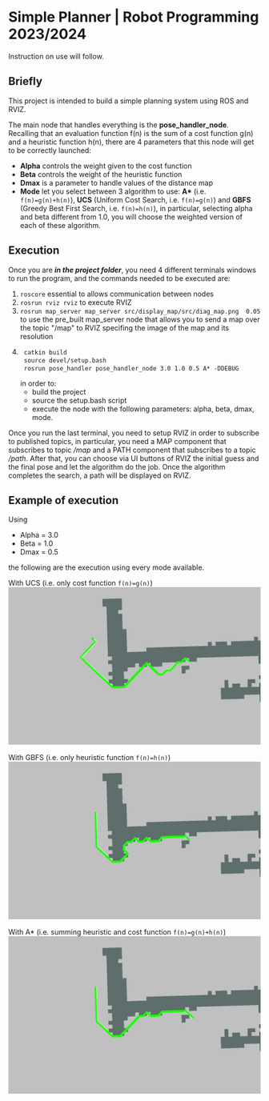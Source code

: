 # Simple Planner | Robot Programming 2023/2024
Instruction on use will follow.

## Briefly
This project is intended to build a simple planning system using ROS and RVIZ.

The main node that handles everything is the **pose_handler_node**. Recalling that an evaluation function f(n) is the sum of a cost function g(n) and a heuristic function h(n), there are 4 parameters that this node will get to be correctly launched:
-    **Alpha** controls the weight given to the cost function
-    **Beta** controls the weight of the heuristic function
-    **Dmax** is a parameter to handle values of the distance map
-    **Mode** let you select between 3 algorithm to use: **A\*** (i.e. `f(n)=g(n)+h(n)`), **UCS** (Uniform Cost Search, i.e. `f(n)=g(n)`) and **GBFS** (Greedy Best First Search, i.e. `f(n)=h(n)`), in particular, selecting alpha and beta different from 1.0, you will choose the weighted version of each of these algorithm.

##  Execution
Once you are ***in the project folder***, you need 4 different terminals windows to run the program, and the commands needed to be executed are:
1. ```roscore``` essential to allows communication between nodes
2. ```rosrun rviz rviz``` to execute RVIZ
3. ```rosrun map_server map_server src/display_map/src/diag_map.png  0.05``` to use the pre_built map_server node that allows you to send a map over the topic "/map" to RVIZ specifing the image of the map and its resolution
4. ```
    catkin build
    source devel/setup.bash
    rosrun pose_handler pose_handler_node 3.0 1.0 0.5 A* -DDEBUG
    ```
   in order to:
   -    build the project
   -    source the setup.bash script
   -    execute the node with the following parameters: alpha, beta, dmax, mode.

Once you run the last terminal, you need to setup RVIZ in order to subscribe to published topics, in particular, you need a MAP component that subscribes to topic */map* and a PATH component that subscribes to a topic */path*. After that, you can choose via UI buttons of RVIZ the initial guess and the final pose and let the algorithm do the job. Once the algorithm completes the search, a path will be displayed on RVIZ.

## Example of execution
Using
-    Alpha = 3.0
-    Beta = 1.0
-    Dmax = 0.5

the following are the execution using every mode available.

With UCS (i.e. only cost function `f(n)=g(n)`)
![A* Runs on a DIAG map](/runs/ucs.png)

With GBFS (i.e. only heuristic function `f(n)=h(n)`)
![A* Runs on a DIAG map](/runs/gbfs.png)

With A* (i.e. summing heuristic and cost function `f(n)=g(n)+h(n)`)
![A* Runs on a DIAG map](/runs/astar.png)
